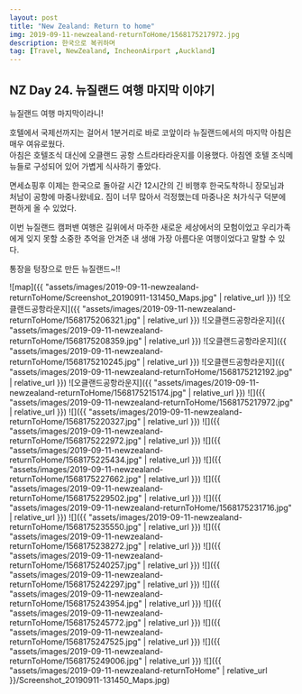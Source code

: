 ```yaml
---
layout: post
title: "New Zealand: Return to home"
img: 2019-09-11-newzealand-returnToHome/1568175217972.jpg
description: 한국으로 복귀하며
tag: [Travel, NewZealand, IncheonAirport ,Auckland]
---
```


## NZ Day 24. 뉴질랜드 여행 마지막 이야기

뉴질랜드 여행 마지막이라니!  

호텔에서 국제선까지는 걸어서 1분거리로 바로 코앞이라 뉴질랜드에서의 마지막 아침은 매우 여유로웠다.  
아침은 호텔조식 대신에 오클랜드 공항 스트라타라운지를 이용했다.
아침엔 호텔 조식메뉴들로 구성되어 있어 가볍게 식사하기 좋았다.  

면세쇼핑후 이제는 한국으로 돌아갈 시간 12시간의 긴 비행후 한국도착하니 장모님과 처남이 공항에 마중나왔네요. 짐이 너무 많아서 걱정했는데 마중나온 처가식구 덕분에 편하게 올 수 있었다.  

이번 뉴질랜드 캠퍼밴 여행은 길위에서 마주한 새로운 세상에서의 모험이었고 우리가족에게 잊지 못할 소중한 추억을 안겨준 내 생애 가장 아름다운 여행이었다고 말할 수 있다.

통장을 텅장으로 만든 뉴질랜드~!!

![map]({{ "assets/images/2019-09-11-newzealand-returnToHome/Screenshot_20190911-131450_Maps.jpg" | relative_url }})
![오클랜드공항라운지]({{ "assets/images/2019-09-11-newzealand-returnToHome/1568175206321.jpg" | relative_url }})
![오클랜드공항라운지]({{ "assets/images/2019-09-11-newzealand-returnToHome/1568175208359.jpg" | relative_url }})
![오클랜드공항라운지]({{ "assets/images/2019-09-11-newzealand-returnToHome/1568175210245.jpg" | relative_url }})
![오클랜드공항라운지]({{ "assets/images/2019-09-11-newzealand-returnToHome/1568175212192.jpg" | relative_url }})
![오클랜드공항라운지]({{ "assets/images/2019-09-11-newzealand-returnToHome/1568175215174.jpg" | relative_url }})
![]({{ "assets/images/2019-09-11-newzealand-returnToHome/1568175217972.jpg" | relative_url }})
![]({{ "assets/images/2019-09-11-newzealand-returnToHome/1568175220327.jpg" | relative_url }})
![]({{ "assets/images/2019-09-11-newzealand-returnToHome/1568175222972.jpg" | relative_url }})
![]({{ "assets/images/2019-09-11-newzealand-returnToHome/1568175225434.jpg" | relative_url }})
![]({{ "assets/images/2019-09-11-newzealand-returnToHome/1568175227662.jpg" | relative_url }})
![]({{ "assets/images/2019-09-11-newzealand-returnToHome/1568175229502.jpg" | relative_url }})
![]({{ "assets/images/2019-09-11-newzealand-returnToHome/1568175231716.jpg" | relative_url }})
![]({{ "assets/images/2019-09-11-newzealand-returnToHome/1568175235550.jpg" | relative_url }})
![]({{ "assets/images/2019-09-11-newzealand-returnToHome/1568175238272.jpg" | relative_url }})
![]({{ "assets/images/2019-09-11-newzealand-returnToHome/1568175240257.jpg" | relative_url }})
![]({{ "assets/images/2019-09-11-newzealand-returnToHome/1568175242297.jpg" | relative_url }})
![]({{ "assets/images/2019-09-11-newzealand-returnToHome/1568175243954.jpg" | relative_url }})
![]({{ "assets/images/2019-09-11-newzealand-returnToHome/1568175245772.jpg" | relative_url }})
![]({{ "assets/images/2019-09-11-newzealand-returnToHome/1568175247525.jpg" | relative_url }})
![]({{ "assets/images/2019-09-11-newzealand-returnToHome/1568175249006.jpg" | relative_url }})
![]({{ "assets/images/2019-09-11-newzealand-returnToHome" | relative_url }}/Screenshot_20190911-131450_Maps.jpg)
